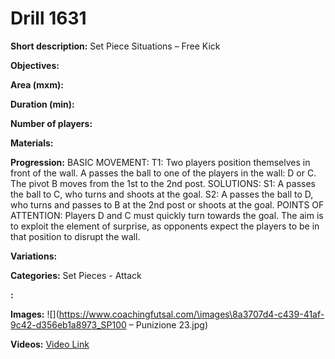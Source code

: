 # Drill 1631

**Short description:**
Set Piece Situations – Free Kick

**Objectives:**


**Area (mxm):**


**Duration (min):**


**Number of players:**


**Materials:**


**Progression:**
BASIC MOVEMENT: T1: Two players position themselves in front of the wall. A passes the ball to one of the players in the wall: D or C. The pivot B moves from the 1st to the 2nd post. SOLUTIONS: S1: A passes the ball to C, who turns and shoots at the goal. S2: A passes the ball to D, who turns and passes to B at the 2nd post or shoots at the goal. POINTS OF ATTENTION: Players D and C must quickly turn towards the goal. The aim is to exploit the element of surprise, as opponents expect the players to be in that position to disrupt the wall.

**Variations:**


**Categories:**
Set Pieces - Attack

**:**


**Images:**
![](https://www.coachingfutsal.com/\images\8a3707d4-c439-41af-9c42-d356eb1a8973_SP100 – Punizione 23.jpg)

**Videos:**
[Video Link](https://www.youtube.com/embed/ybdB0x76uNs)

